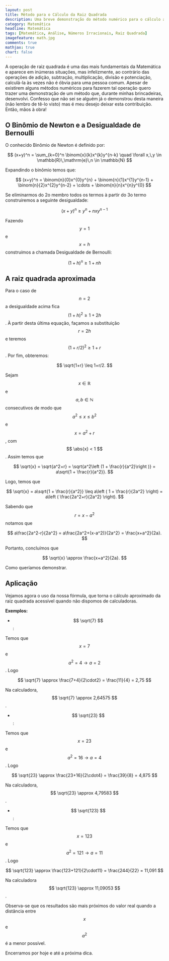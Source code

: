 ```yaml
---
layout: post
title: Método para o Cálculo da Raiz Quadrada
description: Uma breve demonstração do método numérico para o cálculo aproximado da raiz quadrada
category: Matemática
headline: Matemática
tags: [Matemática, Análise, Números Irracionais, Raiz Quadrada]
imagefeature: math.jpg
comments: true
mathjax: true 
chart: false
---
```


A operação de raiz quadrada é uma das mais fundamentais da Matemática e aparece em inúmeras situações, mas infelizmente, ao contrário das operações de adição, subtração, multiplicação, divisão e potenciação, calculá-la às vezes não é óbvia para uma pessoa comum. Apesar de existirem alguns métodos numéricos para fazerem tal operação quero trazer uma demonstração de um método que, durante minhas brincadeiras, desenvolvi. Confesso que não sei se alguém já o demonstrou desta maneira (não lembro de tê-lo visto) mas é meu desejo deixar esta contribuição. Então, mãos à obra! 

## O Binômio de Newton e a Desigualdade de Bernoulli

O conhecido Binômio de Newton é definido por: 

$$ (x+y)^n = \sum_{k=0}^n \binom{x}{k}x^{k}y^{n-k} \quad \forall x,\,y \in \mathbb{R}\,\mathrm{e}\,n \in \mathbb{N} $$

Expandindo o binômio temos que:

$$ (x+y)^n = \binom{n}{0}x^{0}y^{n} + \binom{n}{1}x^{1}y^{n-1} + \binom{n}{2}x^{2}y^{n-2} + \cdots + \binom{n}{n}x^{n}y^{0} $$

Se eliminarmos do 2o membro todos os termos à partir do 3o termo construiremos a seguinte desigualdade: 

$$ (x+y)^n \geq y^n + nxy^{n-1} $$

Fazendo $$ y = 1 $$ e $$ x = h $$ construímos a chamada Desigualdade de Bernoulli:

$$ (1+h)^n \geq 1 + nh $$

## A raiz quadrada aproximada

Para o caso de $$ n = 2 $$ a desigualdade acima fica $$ (1+h)^2 \geq 1+2h $$. À partir desta última equação, façamos a substituição $$ r = 2h $$ e teremos $$ (1+r/2)^2 \geq 1+r $$. Por fim, obteremos:

$$ \sqrt{1+r} \leq 1+r/2. $$

Sejam $$ x \in \mathbb{R} $$ e $$ a,\, b \in \mathbb{N} $$ consecutivos de modo que $$ a^2 \leq x \leq b^2 $$ e $$ x = a^2 + r $$, com $$ \abs{x} < 1 $$. Assim temos que

$$ \sqrt{x} = \sqrt{a^2+r} = \sqrt{a^2\left (1 + \frac{r}{a^2}\right )} = a\sqrt{1 + \frac{r}{a^2}}. $$

Logo, temos que

$$ \sqrt{x} = a\sqrt{1 + \frac{r}{a^2}} \leq a\left ( 1 + \frac{r}{2a^2} \right) = a\left ( \frac{2a^2+r}{2a^2} \right). $$

Sabendo que $$ r = x - a^2 $$ notamos que

$$ a\frac{2a^2-r}{2a^2} = a\frac{2a^2+(x-a^2)}{2a^2} = \frac{x+a^2}{2a}. $$

Portanto, concluímos que 

$$ \sqrt{x} \approx \frac{x+a^2}{2a}. $$

Como queríamos demonstrar. 

## Aplicação

Vejamos agora o uso da nossa fórmula, que torna o cálculo aproximado da raiz quadrada acessível quando não dispomos de calculadoras. 

**Exemplos:**
- $$ \sqrt{7} $$:

Temos que $$ x = 7 $$ e $$ a^2 = 4 \rightarrow a = 2 $$. Logo
 
$$ \sqrt{7} \approx \frac{7+4}{2\cdot2} = \frac{11}{4} = 2,75 $$

Na calculadora, $$ \sqrt{7} \approx 2,64575 $$.

- $$ \sqrt{23} $$:

Temos que $$ x = 23 $$ e $$ a^2 = 16 \rightarrow a = 4 $$. Logo
 
$$ \sqrt{23} \approx \frac{23+16}{2\cdot4} = \frac{39}{8} = 4,875 $$

Na calculadora, $$ \sqrt{23} \approx 4,79583 $$.

- $$ \sqrt{123} $$:

Temos que $$ x = 123 $$ e $$ a^2 = 121 \rightarrow a = 11 $$. Logo
 
$$ \sqrt{123} \approx \frac{123+121}{2\cdot11} = \frac{244}{22} = 11,091 $$

Na calculadora $$ \sqrt{123} \approx 11,09053 $$.

Observa-se que os resultados são mais próximos do valor real quando a distância entre $$ x $$ e $$ a^2 $$ é a menor possível. 

Encerramos por hoje e até a próxima dica.

